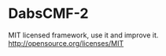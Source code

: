 DabsCMF-2
=========
MIT licensed framework, use it and improve it.
http://opensource.org/licenses/MIT
